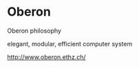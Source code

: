 # Oberon
Oberon philosophy

elegant, modular, efficient computer system

http://www.oberon.ethz.ch/
